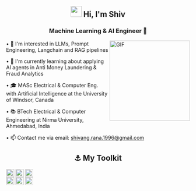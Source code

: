 <h2 align="center"><img src = "https://raw.githubusercontent.com/MartinHeinz/MartinHeinz/master/wave.gif" width = 30px> Hi, I'm Shiv </h2>
<h3 align="center">Machine Learning & AI Engineer 🤖</h3>

<img align="right" alt="GIF" src="https://media.giphy.com/media/MC6eSuC3yypCU/giphy.gif" style="width:220px;" />

• 👀 I'm interested in LLMs, Prompt Engineering, Langchain and RAG pipelines

• 🌱 I'm currently learning about applying AI agents in Anti Money Laundering & Fraud Analytics

• 🎓 MASc Electrical & Computer Eng. with Artificial Intelligence at the University of Windsor, Canada

• 📚 BTech Electrical & Computer Engineering at Nirma University, Ahmedabad, India

• 📫 Contact me via email: shivang.rana.1996@gmail.com



<h2 align="center"> ⚓ My Toolkit</h2>

<p style="font-size:0">
<img src="https://img.shields.io/badge/Python-white?style=flat&logo=Python" height="22" style="margin-right: 4px">
<img src="https://img.shields.io/badge/Pytorch-white?style=flat-square&logo=Pytorch" height="22" style="margin-right: 4px">
<img src="https://img.shields.io/badge/Tensorflow-white?style=flat-square&logo=Tensorflow" height="22" style="margin-right: 4px">
</p>
  
<p style="font-size:0">
<img src="https://img.shields.io/badge/Numpy-white?style=flat-square&logo=Numpy&logoColor=purple" height="22" style="margin-right: 4px">
<img src="https://img.shields.io/badge/Pandas-white?style=flat-square&logo=Pandas" height="22" style="margin-right: 4px">
<img src="https://img.shields.io/badge/Langchain-black?style=flat-square&logo=Langchain" height="22" style="margin-right: 4px">
</p>


<!---
shiv-rna/shiv-rna is a ✨ special ✨ repository because its `README.md` (this file) appears on your GitHub profile.
You can click the Preview link to take a look at your changes.

- 🥑 Check out my portfolio website at [mitchellsparrow.com](https://mitchellsparrow.com)
<img align="right" alt="GIF" src="https://media.giphy.com/media/MC6eSuC3yypCU/giphy.gif" />

<img align="right" alt="GIF" src="https://i.giphy.com/media/v1.Y2lkPTc5MGI3NjExZzRiaGVzc2I5ZHdwb3hvNDZjYTNvNmV2OTRqbTQ1b3czN2tqdTJhdCZlcD12MV9pbnRlcm5hbF9naWZfYnlfaWQmY3Q9Zw/OVtqvymKkkcTu/giphy.gif"/>
--->
